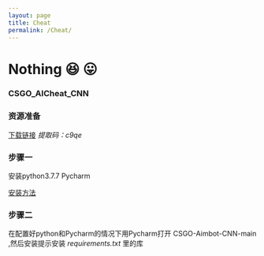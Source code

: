 ```yaml
---
layout: page
title: Cheat
permalink: /Cheat/
---
```


# Nothing 😆 😛


### CSGO_AICheat_CNN

### 资源准备

[下载链接](https://pan.baidu.com/s/1cqQYQYJ4-Tn-wBXAnOIFvQ)    *提取码：c9qe*

### 步骤一

安装python3.7.7 Pycharm

[安装方法](https://blog.csdn.net/weixin_44224583/article/details/119696135)

### 步骤二

在配置好python和Pycharm的情况下用Pycharm打开  CSGO-Aimbot-CNN-main ,然后安装提示安装 *requirements.txt* 里的库

